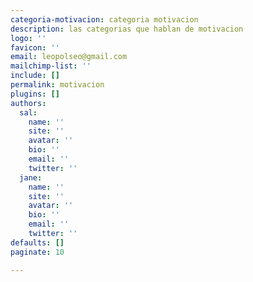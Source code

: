 ```yaml
---
categoria-motivacion: categoria motivacion
description: las categorias que hablan de motivacion
logo: ''
favicon: ''
email: leopolseo@gmail.com
mailchimp-list: ''
include: []
permalink: motivacion
plugins: []
authors:
  sal:
    name: ''
    site: ''
    avatar: ''
    bio: ''
    email: ''
    twitter: ''
  jane:
    name: ''
    site: ''
    avatar: ''
    bio: ''
    email: ''
    twitter: ''
defaults: []
paginate: 10

---
```

